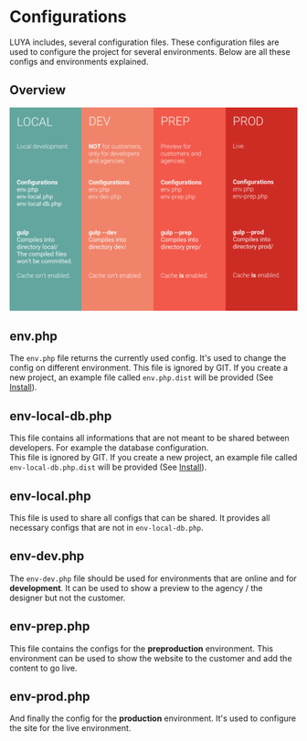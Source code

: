 Configurations
===========

LUYA includes, several configuration files.  These configuration files are used to configure the project for several environments.
Below are all these configs and environments explained.

## Overview

![configs-graphic](https://raw.githubusercontent.com/luyadev/luya/master/docs/guide/img/configs-luya.jpg "LUYA Envs config")

## env.php
The `env.php` file returns the currently used config. It's used to change the config on different environment.
This file is ignored by GIT. If you create a new project, an example file called `env.php.dist` will be provided (See [Install](install.md)).

## env-local-db.php
This file contains all informations that are not meant to be shared between developers. For example the database configuration.  
This file is ignored by GIT. If you create a new project, an example file called `env-local-db.php.dist` will be provided (See [Install](install.md)).

## env-local.php
This file is used to share all configs that can be shared. It provides all necessary configs that are not in `env-local-db.php`.

## env-dev.php
The `env-dev.php` file should be used for environments that are online and for **development**. It can be used to show a preview to the agency / the designer but not the customer.

## env-prep.php
This file contains the configs for the **preproduction** environment. This environment can be used to show the website to the customer and add the content to go live.

## env-prod.php
And finally the config for the **production** environment. It's used to configure the site for the live environment.